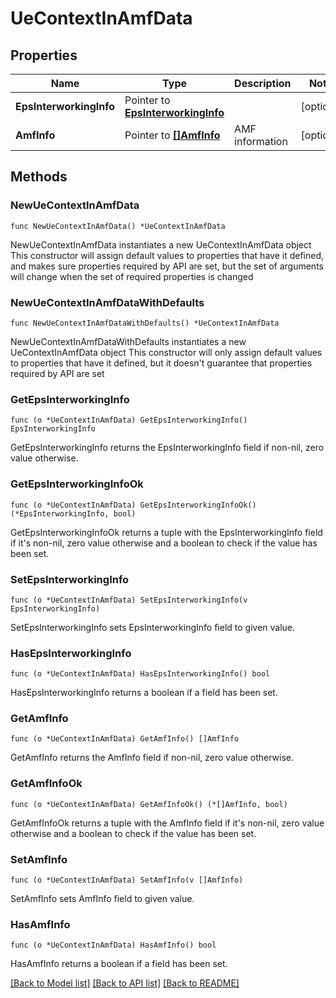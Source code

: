 # UeContextInAmfData

## Properties

Name | Type | Description | Notes
------------ | ------------- | ------------- | -------------
**EpsInterworkingInfo** | Pointer to [**EpsInterworkingInfo**](EpsInterworkingInfo.md) |  | [optional] 
**AmfInfo** | Pointer to [**[]AmfInfo**](AmfInfo.md) | AMF information | [optional] 

## Methods

### NewUeContextInAmfData

`func NewUeContextInAmfData() *UeContextInAmfData`

NewUeContextInAmfData instantiates a new UeContextInAmfData object
This constructor will assign default values to properties that have it defined,
and makes sure properties required by API are set, but the set of arguments
will change when the set of required properties is changed

### NewUeContextInAmfDataWithDefaults

`func NewUeContextInAmfDataWithDefaults() *UeContextInAmfData`

NewUeContextInAmfDataWithDefaults instantiates a new UeContextInAmfData object
This constructor will only assign default values to properties that have it defined,
but it doesn't guarantee that properties required by API are set

### GetEpsInterworkingInfo

`func (o *UeContextInAmfData) GetEpsInterworkingInfo() EpsInterworkingInfo`

GetEpsInterworkingInfo returns the EpsInterworkingInfo field if non-nil, zero value otherwise.

### GetEpsInterworkingInfoOk

`func (o *UeContextInAmfData) GetEpsInterworkingInfoOk() (*EpsInterworkingInfo, bool)`

GetEpsInterworkingInfoOk returns a tuple with the EpsInterworkingInfo field if it's non-nil, zero value otherwise
and a boolean to check if the value has been set.

### SetEpsInterworkingInfo

`func (o *UeContextInAmfData) SetEpsInterworkingInfo(v EpsInterworkingInfo)`

SetEpsInterworkingInfo sets EpsInterworkingInfo field to given value.

### HasEpsInterworkingInfo

`func (o *UeContextInAmfData) HasEpsInterworkingInfo() bool`

HasEpsInterworkingInfo returns a boolean if a field has been set.

### GetAmfInfo

`func (o *UeContextInAmfData) GetAmfInfo() []AmfInfo`

GetAmfInfo returns the AmfInfo field if non-nil, zero value otherwise.

### GetAmfInfoOk

`func (o *UeContextInAmfData) GetAmfInfoOk() (*[]AmfInfo, bool)`

GetAmfInfoOk returns a tuple with the AmfInfo field if it's non-nil, zero value otherwise
and a boolean to check if the value has been set.

### SetAmfInfo

`func (o *UeContextInAmfData) SetAmfInfo(v []AmfInfo)`

SetAmfInfo sets AmfInfo field to given value.

### HasAmfInfo

`func (o *UeContextInAmfData) HasAmfInfo() bool`

HasAmfInfo returns a boolean if a field has been set.


[[Back to Model list]](../README.md#documentation-for-models) [[Back to API list]](../README.md#documentation-for-api-endpoints) [[Back to README]](../README.md)



